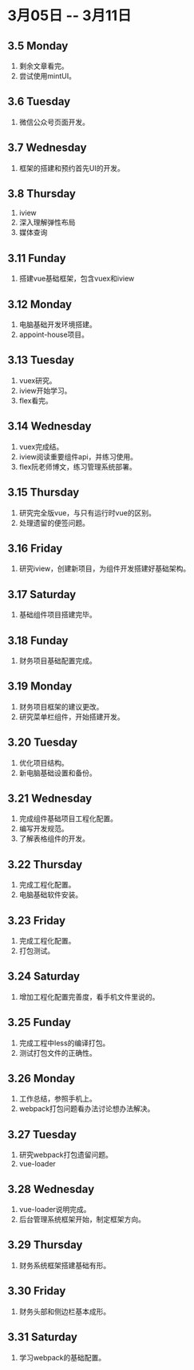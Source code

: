 # 3月05日 -- 3月11日

## 3.5 Monday
1. 剩余文章看完。
2. 尝试使用mintUI。

## 3.6 Tuesday
1. 微信公众号页面开发。

## 3.7 Wednesday
1. 框架的搭建和预约首先UI的开发。

## 3.8 Thursday
1. iview
2. 深入理解弹性布局
3. 媒体查询

## 3.11 Funday
1. 搭建vue基础框架，包含vuex和iview

## 3.12 Monday
1. 电脑基础开发环境搭建。
2. appoint-house项目。

## 3.13 Tuesday
1. vuex研究。
2. iview开始学习。
3. flex看完。

## 3.14 Wednesday
1. vuex完成结。
2. iview阅读重要组件api，并练习使用。
3. flex阮老师博文，练习管理系统部署。

## 3.15 Thursday
1. 研究完全版vue，与只有运行时vue的区别。
2. 处理遗留的便签问题。

## 3.16 Friday
1. 研究iview，创建新项目，为组件开发搭建好基础架构。

## 3.17 Saturday
1. 基础组件项目搭建完毕。

## 3.18 Funday
1. 财务项目基础配置完成。

## 3.19 Monday
1. 财务项目框架的建议更改。
2. 研究菜单栏组件，开始搭建开发。

## 3.20 Tuesday
1. 优化项目结构。
2. 新电脑基础设置和备份。

## 3.21 Wednesday
1. 完成组件基础项目工程化配置。
2. 编写开发规范。
3. 了解表格组件的开发。

## 3.22 Thursday
1. 完成工程化配置。
2. 电脑基础软件安装。

## 3.23 Friday
1. 完成工程化配置。
2. 打包测试。

## 3.24 Saturday
1. 增加工程化配置完善度，看手机文件里说的。

## 3.25 Funday
1. 完成工程中less的编译打包。
2. 测试打包文件的正确性。

## 3.26 Monday
1. 工作总结，参照手机上。
2. webpack打包问题看办法讨论想办法解决。

## 3.27 Tuesday
1. 研究webpack打包遗留问题。
2. vue-loader

## 3.28 Wednesday
1. vue-loader说明完成。
2. 后台管理系统框架开始，制定框架方向。

## 3.29 Thursday
1. 财务系统框架搭建基础有形。

## 3.30 Friday
1. 财务头部和侧边栏基本成形。

## 3.31 Saturday
1. 学习webpack的基础配置。